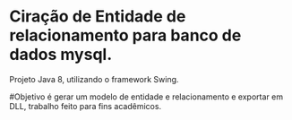 # Ciração de Entidade de relacionamento para banco de dados mysql.
Projeto Java 8, utilizando o  framework Swing. 

#Objetivo é gerar um modelo de entidade e relacionamento e exportar em DLL, trabalho feito para fins acadêmicos.
